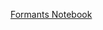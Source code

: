 [Formants Notebook](https://data8.haas.berkeley.edu/user-redirect/interact?account=ds-modules&repo=LINGUIS-110&branch=master&path=Formants)